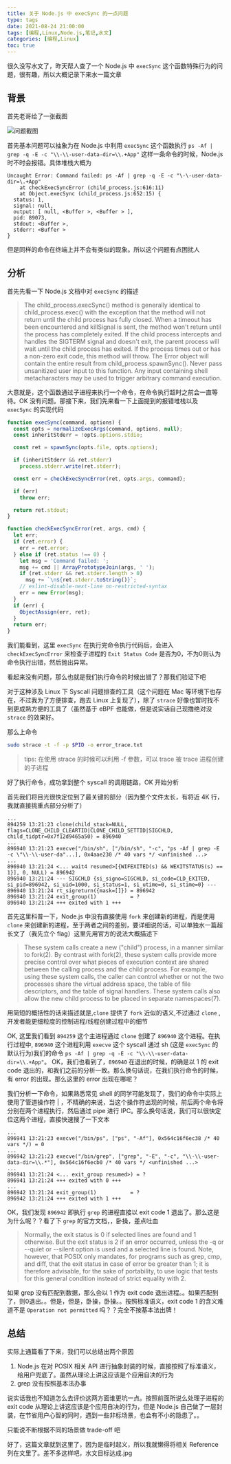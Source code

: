 ```yaml
---
title: 关于 Node.js 中 execSync 的一点问题
type: tags
date: 2021-08-24 21:00:00
tags: [编程,Linux,Node.js,笔记,水文]
categories: [编程,Linux]
toc: true
---
```


很久没写水文了，昨天帮人查了一个 Node.js 中 `execSync` 这个函数特殊行为的问题，很有趣，所以大概记录下来水一篇文章

<!--more-->

## 背景

首先老哥给了一张截图

![问题截图](https://user-images.githubusercontent.com/7054676/130622339-57e6a954-926e-4741-93a9-bc1ba0d155d8.png)

首先基本问题可以抽象为在 Node.js 中利用 `execSync` 这个函数执行 `ps -Af | grep -q -E -c "\\-\\-user-data-dir=\\.+App"` 这样一条命令的时候，Node.js 时不时会报错。具体堆栈大概为

```text
Uncaught Error: Command failed: ps -Af | grep -q -E -c "\-\-user-data-dir=\.+App"
    at checkExecSyncError (child_process.js:616:11)
    at Object.execSync (child_process.js:652:15) {
  status: 1,
  signal: null,
  output: [ null, <Buffer >, <Buffer > ],
  pid: 89073,
  stdout: <Buffer >,
  stderr: <Buffer >
}
```

但是同样的命令在终端上并不会有类似的现象。所以这个问题有点困扰人

## 分析

首先先看一下 Node.js 文档中对 `execSync` 的描述

> The child_process.execSync() method is generally identical to child_process.exec() with the exception that the method will not return until the child process has fully closed. When a timeout has been encountered and killSignal is sent, the method won't return until the process has completely exited. If the child process intercepts and handles the SIGTERM signal and doesn't exit, the parent process will wait until the child process has exited.
> If the process times out or has a non-zero exit code, this method will throw. The Error object will contain the entire result from child_process.spawnSync().
> Never pass unsanitized user input to this function. Any input containing shell metacharacters may be used to trigger arbitrary command execution.

大意就是，这个函数通过子进程来执行一个命令，在命令执行超时之前会一直等待。OK 没有问题。那接下来，我们先来看一下上面提到的报错堆栈以及 `execSync` 的实现代码

```javascript
function execSync(command, options) {
  const opts = normalizeExecArgs(command, options, null);
  const inheritStderr = !opts.options.stdio;

  const ret = spawnSync(opts.file, opts.options);

  if (inheritStderr && ret.stderr)
    process.stderr.write(ret.stderr);

  const err = checkExecSyncError(ret, opts.args, command);

  if (err)
    throw err;

  return ret.stdout;
}

function checkExecSyncError(ret, args, cmd) {
  let err;
  if (ret.error) {
    err = ret.error;
  } else if (ret.status !== 0) {
    let msg = 'Command failed: ';
    msg += cmd || ArrayPrototypeJoin(args, ' ');
    if (ret.stderr && ret.stderr.length > 0)
      msg += `\n${ret.stderr.toString()}`;
    // eslint-disable-next-line no-restricted-syntax
    err = new Error(msg);
  }
  if (err) {
    ObjectAssign(err, ret);
  }
  return err;
}
```

我们能看到，这里 `execSync` 在执行完命令执行代码后，会进入 `checkExecSyncError` 来检查子进程的 `Exit Status Code` 是否为0，不为0则认为命令执行出错，然后抛出异常。

看起来没有问题，那么也就是我们执行命令的时候出错了？那我们验证下吧

对于这种涉及 Linux 下 Syscall 问题排查的工具（这个问题在 Mac 等环境下也存在，不过我为了方便排查，跑去 Linux 上复现了），除了 `strace` 好像也暂时找不到更成熟方便的工具了（虽然基于 eBPF 也能做，但是说实话自己现撸绝对没 `strace` 的效果好。

那么上命令

```bash
sudo strace -t -f -p $PID -o error_trace.txt
```

> tips: 在使用 strace 的时候可以利用 -f 参数，可以 trace 被 trace 进程创建的子进程

好了执行命令，成功拿到整个 syscall 的调用链路，OK 开始分析

首先我们将目光很快定位到了最关键的部分（因为整个文件太长，有将近 4K 行，我就直接挑重点部分分析了）

```text
...
894259 13:21:23 clone(child_stack=NULL, flags=CLONE_CHILD_CLEARTID|CLONE_CHILD_SETTID|SIGCHLD, child_tidptr=0x7f12d9465a50) = 896940
...
896940 13:21:23 execve("/bin/sh", ["/bin/sh", "-c", "ps -Af | grep -E -c \"\\-\\-user-da"...], 0x4aae230 /* 40 vars */ <unfinished ...>
...
896940 13:21:24 <... wait4 resumed>[{WIFEXITED(s) && WEXITSTATUS(s) == 1}], 0, NULL) = 896942
896940 13:21:24 --- SIGCHLD {si_signo=SIGCHLD, si_code=CLD_EXITED, si_pid=896942, si_uid=1000, si_status=1, si_utime=0, si_stime=0} ---
896940 13:21:24 rt_sigreturn({mask=[]}) = 896942
896940 13:21:24 exit_group(1)           = ?
896940 13:21:24 +++ exited with 1 +++
```

首先这里科普一下，Node.js 中没有直接使用 `fork` 来创建新的进程，而是使用 `clone` 来创建新的进程，至于两者之间的差别，要详细说的话，可以单独水一篇超长文了（我先立个 flag）这里先用官方的说法大概描述下

> These system calls create a new ("child") process, in a manner similar to fork(2).
> By contrast with fork(2), these system calls provide more precise control over what pieces of execution context are shared between the calling process and the child process.  For example, using these system calls, the caller can control whether or not the two processes share the virtual address space, the table of file descriptors, and the table of signal handlers.  These system calls also allow the new child process to be placed in separate namespaces(7).

用简短的概括性的话来描述就是,`clone` 提供了 `fork` 近似的语义,不过通过 `clone` ,开发者能更细粒度的控制进程/线程创建过程中的细节

OK, 这里我们看到 `894259` 这个主进程通过 `clone` 创建了 `896940` 这个进程。在执行过程中, `896940` 这个进程利用 `execve` 这个 syscall 通过 sh (这是 `execSync` 的默认行为)我们的命令 `ps -Af | grep -q -E -c "\\-\\-user-data-dir=\\.+App"`。 OK，我们也看到了，`896940` 在退出的时候，的确是以 1 的 exit code 退出的，和我们之前的分析一致。那么换句话说，在我们执行命令的时候，有 error 的出现。那么这里的 error 出现在哪呢？

我们分析一下命令，如果熟悉常见 shell 的同学可能发现了，我们的命令中实际上使用了管道操作符 | ，不精确的来说，当这个操作符出现的时候，前后两个命令将分别在两个进程执行，然后通过 pipe 进行 IPC。那么换句话说，我们可以很快定位这两个进程，直接快速搜了一下文本

```text
...
896941 13:21:23 execve("/bin/ps", ["ps", "-Af"], 0x564c16f6ec38 /* 40 vars */) = 0
...
896942 13:21:23 execve("/bin/grep", ["grep", "-E", "-c", "\\-\\-user-data-dir=\\.*"], 0x564c16f6ecb0 /* 40 vars */ <unfinished ...>
...
896941 13:21:24 <... exit_group resumed>) = ?
896941 13:21:24 +++ exited with 0 +++
...
896942 13:21:24 exit_group(1)           = ?
896942 13:21:24 +++ exited with 1 +++
```

OK，我们发现 `896942` 即执行 `grep` 的进程直接以 exit code 1 退出了。那么这是为什么呢？？看了下 `grep` 的官方文档，，卧操，差点吐血

> Normally, the exit status is 0 if selected lines are found and 1 otherwise. But the exit status is 2 if an error occurred, unless the -q or --quiet or --silent option is used and a selected line is found. Note, however, that POSIX only mandates, for programs such as grep, cmp, and diff, that the exit status in case of error be greater than 1; it is therefore advisable, for the sake of portability, to use logic that tests for this general condition instead of strict equality with 2.

如果 grep 没有匹配到数据，那么会以 1 作为 exit code 退出进程。。如果匹配到了，则0退出。。但是，但是，卧操，卧操。。按照标准语义，exit code 1 的含义难道不是 `Operation not permitted` 吗？？完全不按基本法出牌！

## 总结

实际上通篇看了下来，我们可以总结出两个原因

1. Node.js 在对 POSIX 相关 API 进行抽象封装的时候，直接按照了标准语义，给用户兜底了。虽然从理论上讲这应该是个应用自决的行为
2. grep 没有按照基本法办事

说实话我也不知道怎么去评价这两方面谁更坑一点。按照前面所说么处理子进程的 exit code 从理论上讲这应该是个应用自决的行为，但是 Node.js 自己做了一层封装，在节省用户心智的同时，遇到一些非标场景，也会有不小的隐患了。。

只能说不断根据不同的场景做 trade-off 吧

好了，这篇文章就到这里了，因为是临时起义，所以我就懒得将相关 Reference 列在文里了。差不多这样吧，水文目标达成.jpg

